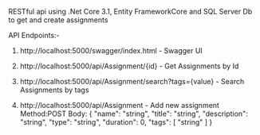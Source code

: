 RESTful api using .Net Core 3.1, Entity FrameworkCore and SQL Server Db to get and create assignments

API Endpoints:-

1. http://localhost:5000/swagger/index.html - Swagger UI

2. http://localhost:5000/api/Assignment/{id} - Get Assignments by Id

3. http://localhost:5000/api/Assignment/search?tags={value} - Search Assignments by tags

4. http://localhost:5000/api/Assignment - Add new assignment
Method:POST
Body: {
  "name": "string",
  "title": "string",
  "description": "string",
  "type": "string",
  "duration": 0,
  "tags": [
    "string"
  ]
}

